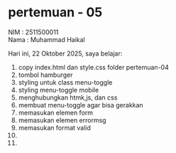 # pertemuan - 05

NIM : 2511500011<br>
Nama : Muhammad Haikal<br>

Hari ini, 22  Oktober 2025, saya belajar:

<ol>
<li>copy index.html dan style.css folder pertemuan-04</li>
<li>tombol hamburger</li>
<li>styling untuk class menu-toggle</li>
<li>styling menu-toggle mobile</li>
<li>menghubungkan htmk,js, dan css</li>
<li>membuat menu-toggle agar bisa gerakkan</li>
<li>memasukan elemen form</li>
<li>memasukan elemen errormsg</li>
<li>memasukan format valid</li>
<li></li>
<li></li>
</ol>